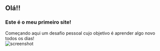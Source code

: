 ## Olá!!
### Este é o meu primeiro site!
Começando aqui um desafio pessoal cujo objetivo é aprender algo novo todos os dias!
<br>
![screenshot](https://lh3.googleusercontent.com/pw/ACtC-3cOw_7HxW0LSd8PkBwtZ1JyUdb7E-gGcihDSKyJ1Jd1Pm-ps8txUC8XIpqASNpdkD4dAgzyO_ikrlxVrcC3dxfhRyh6TDePclURHRjGxPB8nT244-4FRT_mjvYfPL3DhlcXtgySsFCyDNYQEVZNRwDW=w670-h821-no?authuser=0)